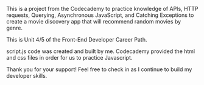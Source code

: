 This is a project from the Codecademy to practice knowledge of APIs, HTTP requests, Querying, Asynchronous JavaScript, and  Catching Exceptions to create a movie discovery app that will recommend random movies by genre.

This is Unit 4/5 of the Front-End Developer Career Path.

script.js code was created and built by me. Codecademy provided the html and css files in order for us to practice Javascript.

Thank you for your support! Feel free to check in as I continue to build my developer skills.
